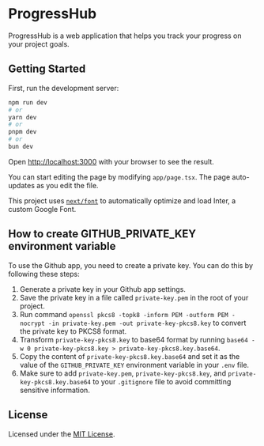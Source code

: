 # ProgressHub

ProgressHub is a web application that helps you track your progress on your project goals.

## Getting Started

First, run the development server:

```bash
npm run dev
# or
yarn dev
# or
pnpm dev
# or
bun dev
```

Open [http://localhost:3000](http://localhost:3000) with your browser to see the result.

You can start editing the page by modifying `app/page.tsx`. The page auto-updates as you edit the file.

This project uses [`next/font`](https://nextjs.org/docs/basic-features/font-optimization) to automatically optimize and load Inter, a custom Google Font.

## How to create GITHUB_PRIVATE_KEY environment variable

To use the Github app, you need to create a private key. You can do this by following these steps:

1. Generate a private key in your Github app settings.
2. Save the private key in a file called `private-key.pem` in the root of your project.
3. Run command `openssl pkcs8 -topk8 -inform PEM -outform PEM -nocrypt -in private-key.pem -out private-key-pkcs8.key` to convert the private key to PKCS8 format.
4. Transform `private-key-pkcs8.key` to base64 format by running `base64 -w 0 private-key-pkcs8.key > private-key-pkcs8.key.base64`.
5. Copy the content of `private-key-pkcs8.key.base64` and set it as the value of the `GITHUB_PRIVATE_KEY` environment variable in your `.env` file.
6. Make sure to add `private-key.pem`, `private-key-pkcs8.key`, and `private-key-pkcs8.key.base64` to your `.gitignore` file to avoid committing sensitive information.

## License

Licensed under the [MIT License](./LICENSE).
